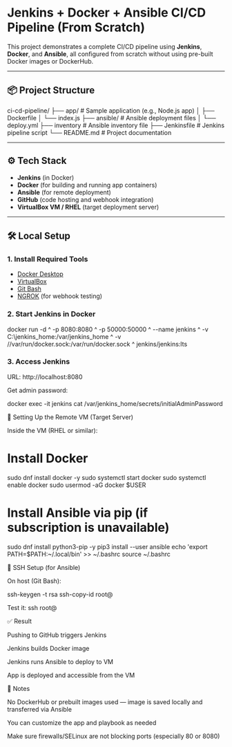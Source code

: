 # Jenkins + Docker + Ansible CI/CD Pipeline (From Scratch)

This project demonstrates a complete CI/CD pipeline using **Jenkins**, **Docker**, and **Ansible**, all configured from scratch without using pre-built Docker images or DockerHub.

---

## 📦 Project Structure

ci-cd-pipeline/
├── app/ # Sample application (e.g., Node.js app)
│ ├── Dockerfile
│ └── index.js
├── ansible/ # Ansible deployment files
│ └── deploy.yml
├── inventory # Ansible inventory file
├── Jenkinsfile # Jenkins pipeline script
└── README.md # Project documentation


---

## ⚙️ Tech Stack

- **Jenkins** (in Docker)
- **Docker** (for building and running app containers)
- **Ansible** (for remote deployment)
- **GitHub** (code hosting and webhook integration)
- **VirtualBox VM / RHEL** (target deployment server)

---

## 🛠 Local Setup

### 1. Install Required Tools

- [Docker Desktop](https://www.docker.com/products/docker-desktop/)
- [VirtualBox](https://www.virtualbox.org/)
- [Git Bash](https://gitforwindows.org/)
- [NGROK](https://ngrok.com/download) (for webhook testing)

### 2. Start Jenkins in Docker

docker run -d ^
  -p 8080:8080 ^
  -p 50000:50000 ^
  --name jenkins ^
  -v C:\jenkins_home:/var/jenkins_home ^
  -v //var/run/docker.sock:/var/run/docker.sock ^
  jenkins/jenkins:lts

  
### 3. Access Jenkins

URL: http://localhost:8080

Get admin password:

docker exec -it jenkins cat /var/jenkins_home/secrets/initialAdminPassword

🔧 Setting Up the Remote VM (Target Server)

Inside the VM (RHEL or similar):

# Install Docker
sudo dnf install docker -y
sudo systemctl start docker
sudo systemctl enable docker
sudo usermod -aG docker $USER

# Install Ansible via pip (if subscription is unavailable)
sudo dnf install python3-pip -y
pip3 install --user ansible
echo 'export PATH=$PATH:~/.local/bin' >> ~/.bashrc
source ~/.bashrc

🔐 SSH Setup (for Ansible)

On host (Git Bash):

ssh-keygen -t rsa
ssh-copy-id root@<vm-ip>


Test it:
ssh root@<vm-ip>

✅ Result

Pushing to GitHub triggers Jenkins

Jenkins builds Docker image

Jenkins runs Ansible to deploy to VM

App is deployed and accessible from the VM


🧠 Notes

No DockerHub or prebuilt images used — image is saved locally and transferred via Ansible

You can customize the app and playbook as needed

Make sure firewalls/SELinux are not blocking ports (especially 80 or 8080)
